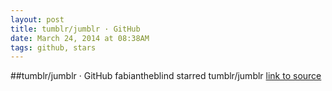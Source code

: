 ```yaml
---
layout: post
title: tumblr/jumblr · GitHub
date: March 24, 2014 at 08:38AM
tags: github, stars
---
```

##tumblr/jumblr · GitHub
fabiantheblind starred tumblr/jumblr
[link to source](http://ift.tt/1hcsVGE) 
